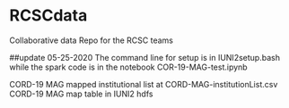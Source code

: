 # RCSCdata
Collaborative data Repo for the RCSC teams

##update 05-25-2020
The command line for setup is in IUNI2setup.bash while the spark code is in the notebook COR-19-MAG-test.ipynb

CORD-19 MAG mapped institutional list at CORD-MAG-institutionList.csv
CORD-19 MAG map table in IUNI2 hdfs
